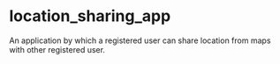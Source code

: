 # location_sharing_app
An application by which a registered user can share location from maps with other registered user.
